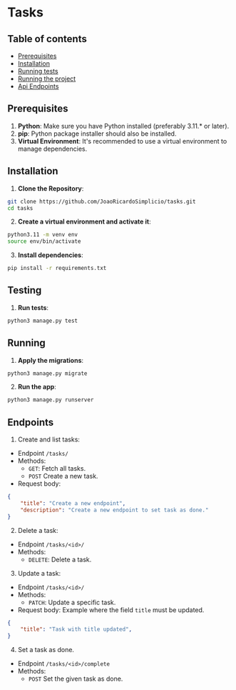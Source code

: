 # Tasks

## Table of contents

- [Prerequisites](#prerequisites)
- [Installation](#installation)
- [Running tests](#testing)
- [Running the project](#running)
- [Api Endpoints](#endpoints)

## Prerequisites

1. **Python**: Make sure you have Python installed (preferably 3.11.* or later).
2. **pip**: Python package installer should also be installed.
3. **Virtual Environment**: It's recommended to use a virtual environment to manage dependencies.

## Installation

1. **Clone the Repository**:
```bash
git clone https://github.com/JoaoRicardoSimplicio/tasks.git
cd tasks
```

2. **Create a virtual environment and activate it**:
```bash
python3.11 -m venv env
source env/bin/activate
```

3. **Install dependencies**:
```bash
pip install -r requirements.txt
```

## Testing

1. **Run tests**:
```bash
python3 manage.py test
```

## Running

1. **Apply the migrations**:
```bash
python3 manage.py migrate
```

2. **Run the app**:
```bash
python3 manage.py runserver
```

## Endpoints

1. Create and list tasks:
- Endpoint `/tasks/`
- Methods:
    - `GET`: Fetch all tasks.
    - `POST` Create a new task.
- Request body:
```json
{
    "title": "Create a new endpoint",
    "description": "Create a new endpoint to set task as done."
}
```

2. Delete a task:
- Endpoint `/tasks/<id>/`
- Methods:
    - `DELETE`: Delete a task.

3. Update a task:
- Endpoint `/tasks/<id>/`
- Methods:
    - `PATCH`: Update a specific task.
- Request body:
Example where the field `title` must be updated.
```json
{
    "title": "Task with title updated",
}
```

4. Set a task as done.
- Endpoint `/tasks/<id>/complete`
- Methods:
    - `POST` Set the given task as done.
